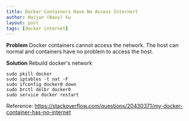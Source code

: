 ```yaml
---
title: Docker Containers Have No Access Internert
author: Haijun (Navy) Su
layout: post
tags: [docker internet]
---
```

**Problem**
Docker containers cannot access the network. The host can normal and containers have no problem to access the host.

**Solution**
Rebuild docker's network
```shell
sudo pkill docker
sudo iptables -t nat -F
sudo ifconfig docker0 down
sudo brctl delbr docker0
sudo service docker restart
```

Reference: <https://stackoverflow.com/questions/20430371/my-docker-container-has-no-internet>
